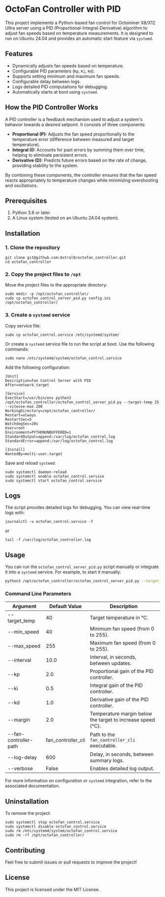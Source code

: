 OctoFan Controller with PID
===========================

This project implements a Python-based fan control for Octominer X8/X12 Ultra server using a PID (Proportional-Integral-Derivative) algorithm to adjust fan speeds based on temperature measurements. It is designed to run on Ubuntu 24.04 and provides an automatic start feature via `systemd`.

Features
--------

*   Dynamically adjusts fan speeds based on temperature.
*   Configurable PID parameters (`Kp`, `Ki`, `Kd`).
*   Supports setting minimum and maximum fan speeds.
*   Configurable delay between logs.
*   Logs detailed PID computations for debugging.
*   Automatically starts at boot using `systemd`.

How the PID Controller Works
----------------------------

A PID controller is a feedback mechanism used to adjust a system's behavior towards a desired setpoint. It consists of three components:

*   **Proportional (P):** Adjusts the fan speed proportionally to the temperature error (difference between measured and target temperature).
*   **Integral (I):** Accounts for past errors by summing them over time, helping to eliminate persistent errors.
*   **Derivative (D):** Predicts future errors based on the rate of change, providing stability to the system.

By combining these components, the controller ensures that the fan speed reacts appropriately to temperature changes while minimizing overshooting and oscillations.

Prerequisites
-------------

1.  Python 3.8 or later.
2.  A Linux system (tested on an Ubuntu 24.04 system).


Installation
------------

### 1\. Clone the repository

    git clone git@github.com:Astral0/octofan_controller.git
    cd octofan_controller
        

### 2\. Copy the project files to `/opt`

Move the project files to the appropriate directory:

    sudo mkdir -p /opt/octofan_controller/
    sudo cp octofan_control_server_pid.py config.ini /opt/octofan_controller/


### 3\. Create a `systemd` service


Copy service file:

    sudo cp octofan_control.service /etc/systemd/system/


Or create a `systemd` service file to run the script at boot. Use the following commands:

    sudo nano /etc/systemd/system/octofan_control.service
        

Add the following configuration:

    [Unit]
    Description=Fan Control Server with PID
    After=network.target
    
    [Service]
    ExecStart=/usr/bin/env python3 /opt/octofan_controller/octofan_control_server_pid.py --target-temp 25 --vitesse-max 200
    WorkingDirectory=/opt/octofan_controller/
    Restart=always
    RestartSec=5
    WatchdogSec=20s
    User=root
    Environment=PYTHONUNBUFFERED=1
    StandardOutput=append:/var/log/octofan_control.log
    StandardError=append:/var/log/octofan_control.log

    [Install]
    WantedBy=multi-user.target
        

Save and reload `systemd`:

    sudo systemctl daemon-reload
    sudo systemctl enable octofan_control.service
    sudo systemctl start octofan_control.service

        
Logs
----

The script provides detailed logs for debugging. You can view real-time logs with:

    journalctl -u octofan_control.service -f
        
or

    tail -f /var/log/octofan_controller.log


## Usage

You can run the `octofan_control_server_pid.py` script manually or integrate it into a `systemd` service. For example, to start it manually:

```bash
python3 /opt/octofan_controller/octofan_control_server_pid.py --target_temp 25 --max_speed 200
```

### Command Line Parameters

| Argument               | Default Value   | Description                                                                 |
|------------------------|-----------------|-----------------------------------------------------------------------------|
| \--target_temp         | 40              | Target temperature in °C.                                                  |
| \--min_speed           | 40              | Minimum fan speed (from 0 to 255).                                          |
| \--max_speed           | 255             | Maximum fan speed (from 0 to 255).                                          |
| \--interval            | 10.0            | Interval, in seconds, between updates.                                      |
| \--kp                  | 2.0             | Proportional gain of the PID controller.                                    |
| \--ki                  | 0.5             | Integral gain of the PID controller.                                        |
| \--kd                  | 1.0             | Derivative gain of the PID controller.                                      |
| \--margin              | 2.0             | Temperature margin below the target to increase speed (°C).                 |
| \--fan-controller-path | fan_controller_cli | Path to the `fan_controller_cli` executable.                              |
| \--log-delay           | 600             | Delay, in seconds, between summary logs.                                    |
| \--verbose             | False           | Enables detailed log output.                                               |

For more information on configuration or `systemd` integration, refer to the associated documentation.


Uninstallation
--------------

To remove the project:

    sudo systemctl stop octofan_control.service
    sudo systemctl disable octofan_control.service
    sudo rm /etc/systemd/system/octofan_control.service
    sudo rm -rf /opt/octofan_controller/
        

Contributing
------------

Feel free to submit issues or pull requests to improve the project!

License
-------

This project is licensed under the MIT License.

